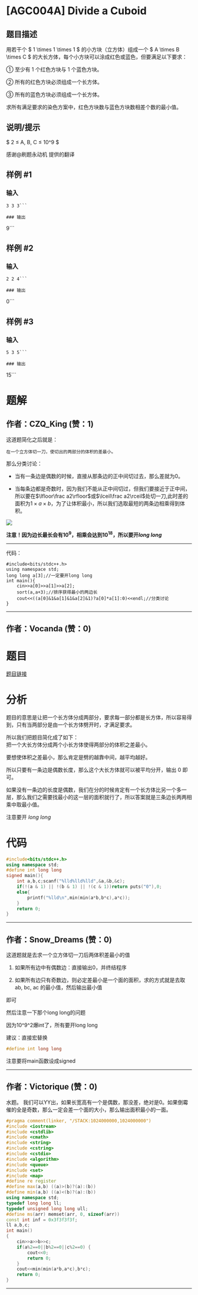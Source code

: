 # [AGC004A] Divide a Cuboid

## 题目描述

用若干个 $ 1 \times 1 \times 1 $ 的小方块（立方体）组成一个 $ A \times B \times C $ 的大长方体，每个小方块可以涂成红色或蓝色，但要满足以下要求：

① 至少有 $1$ 个红色方块与 $1$ 个蓝色方块。

② 所有的红色方块必须组成一个长方体。

③ 所有的蓝色方块必须组成一个长方体。

求所有满足要求的染色方案中，红色方块数与蓝色方块数相差个数的最小值。

## 说明/提示

$ 2 ≤ A, B, C ≤ 10^9 $

感谢@刷题永动机 提供的翻译

## 样例 #1

### 输入

```
3 3 3```

### 输出

```
9```

## 样例 #2

### 输入

```
2 2 4```

### 输出

```
0```

## 样例 #3

### 输入

```
5 3 5```

### 输出

```
15```

# 题解

## 作者：CZQ_King (赞：1)

这道题简化之后就是：

```
在一个立方体切一刀，使切出的两部分的体积的差最小。
```

那么分类讨论：

- 当有一条边是偶数的时候，直接从那条边的正中间切过去，那么差就为$0$。

- 当每条边都是奇数时，因为我们不能从正中间切过，但我们要接近于正中间，所以要在$\lfloor\frac a2\rfloor$或$\lceil\frac a2\rceil$处切一刀,此时差的面积为$1\times a\times b$，为了让体积最小，所以我们选取最短的两条边相乘得到体积。

![](https://s2.ax1x.com/2019/08/10/eL8gE9.png)

**注意！因为边长最长会有$10^9$，相乘会达到$10^{18}$，所以要开$long\ long$**

------------
代码：
```
#include<bits/stdc++.h>
using namespace std;
long long a[3];//一定要开long long
int main(){
    cin>>a[0]>>a[1]>>a[2];
    sort(a,a+3);//排序获得最小的两边长
    cout<<((a[0]&1&a[1]&1&a[2]&1)?a[0]*a[1]:0)<<endl;//分类讨论
}
```

---

## 作者：Vocanda (赞：0)

# 题目
[题目链接](https://www.luogu.com.cn/problem/AT2041)

# 分析
题目的意思是让把一个长方体分成两部分，要求每一部分都是长方体，所以容易得到，只有当两部分是由一个长方体劈开时，才满足要求。

所以我们把题目简化成了如下：\
把一个大长方体分成两个小长方体使得两部分的体积之差最小。

要想使体积之差最小，那么肯定是劈的越靠中间，越平均越好。

所以只要有一条边是偶数长度，那么这个大长方体就可以被平均分开，输出 $0$ 即可。

如果没有一条边的长度是偶数，我们在分的时候肯定有一个长方体比另一个多一层，那么我们之需要找最小的这一层的面积就行了，所以答案就是三条边长两两相乘中取最小值。

注意要开 $long\ long$
# 代码
```cpp
#include<bits/stdc++.h>
using namespace std;
#define int long long
signed main(){
	int a,b,c;scanf("%lld%lld%lld",&a,&b,&c);
	if(!(a & 1) || !(b & 1) || !(c & 1))return puts("0"),0;
	else{
		printf("%lld\n",min(min(a*b,b*c),a*c));
	}
	return 0;
}

```

---

## 作者：Snow_Dreams (赞：0)

这道题就是去求一个立方体切一刀后两体积差最小的值

1. 如果所有边中有偶数边：直接输出0，并终结程序

2. 如果所有边只有奇数边，则必定差最小是一个面的面积，求的方式就是去取 ab, bc, ac 的最小值，然后输出最小值

即可

然后注意一下那个long long的问题

因为10^9^2爆int了，所有要开long long

建议：直接宏替换

```cpp
#define int long long
```
注意要将main函数设成signed

---

## 作者：Victorique (赞：0)

水题。
我们可以YY出，如果长宽高有一个是偶数，那没差，绝对是0。如果倒霉催的全是奇数，那么一定会差一个面的大小，那么输出面积最小的一面。
```cpp
#pragma comment(linker, "/STACK:1024000000,1024000000")
#include <iostream>
#include <cstdlib>
#include <cmath>
#include <string>
#include <cstring>
#include <cstdio>
#include <algorithm>
#include <queue>
#include <set>
#include <map>
#define re register
#define max(a,b) ((a)>(b)?(a):(b))
#define min(a,b) ((a)<(b)?(a):(b))
using namespace std;
typedef long long ll;
typedef unsigned long long ull;
#define ms(arr) memset(arr, 0, sizeof(arr))
const int inf = 0x3f3f3f3f;
ll a,b,c;
int main() 
{
	cin>>a>>b>>c;
	if(a%2==0||b%2==0||c%2==0) {
		cout<<0;
		return 0;
	}
	cout<<min(min(a*b,a*c),b*c);
    return 0;
}
```

---


